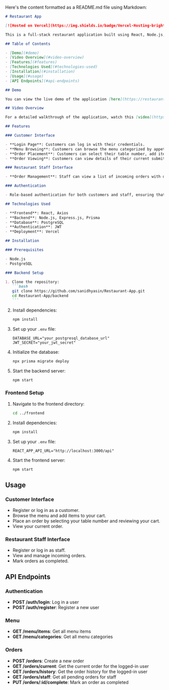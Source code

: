 Here's the content formatted as a README.md file using Markdown:

````markdown
# Restaurant App

[![Hosted on Vercel](https://img.shields.io/badge/Vercel-Hosting-brightgreen)](https://restaurant-app-bay-zeta.vercel.app/)

This is a full-stack restaurant application built using React, Node.js, Express, PostgreSQL, and Prisma. It provides an interface for customers to browse the menu, place orders, and view their current order, as well as an interface for restaurant staff to manage incoming orders.

## Table of Contents

- [Demo](#demo)
- [Video Overview](#video-overview)
- [Features](#features)
- [Technologies Used](#technologies-used)
- [Installation](#installation)
- [Usage](#usage)
- [API Endpoints](#api-endpoints)

## Demo

You can view the live demo of the application [here](https://restaurant-app-bay-zeta.vercel.app/).

## Video Overview

For a detailed walkthrough of the application, watch this [video](https://drive.google.com/file/d/1ntNQY-huv2tq9xdvT_lccl4Z-0HrhcjZ/view?usp=sharing).

## Features

### Customer Interface

- **Login Page**: Customers can log in with their credentials.
- **Menu Browsing**: Customers can browse the menu categorized by appetizers, main courses, desserts, and drinks.
- **Order Placement**: Customers can select their table number, add items to their cart, review their cart, adjust quantities, and remove items.
- **Order Viewing**: Customers can view details of their current submitted order.

### Restaurant Staff Interface

- **Order Management**: Staff can view a list of incoming orders with details such as table number, order items, and total amount. They can also mark orders as completed.

### Authentication

- Role-based authentication for both customers and staff, ensuring that only authenticated staff can access order management features.

## Technologies Used

- **Frontend**: React, Axios
- **Backend**: Node.js, Express.js, Prisma
- **Database**: PostgreSQL
- **Authentication**: JWT
- **Deployment**: Vercel

## Installation

### Prerequisites

- Node.js
- PostgreSQL

### Backend Setup

1. Clone the repository:
   ```bash
   git clone https://github.com/sanidhyasin/Restaurant-App.git
   cd Restaurant-App/backend
   ```
````

2. Install dependencies:

   ```bash
   npm install
   ```

3. Set up your `.env` file:

   ```
   DATABASE_URL="your_postgresql_database_url"
   JWT_SECRET="your_jwt_secret"
   ```

4. Initialize the database:

   ```bash
   npx prisma migrate deploy
   ```

5. Start the backend server:
   ```bash
   npm start
   ```

### Frontend Setup

1. Navigate to the frontend directory:

   ```bash
   cd ../frontend
   ```

2. Install dependencies:

   ```bash
   npm install
   ```

3. Set up your `.env` file:

   ```
   REACT_APP_API_URL="http://localhost:3000/api"
   ```

4. Start the frontend server:
   ```bash
   npm start
   ```

## Usage

### Customer Interface

- Register or log in as a customer.
- Browse the menu and add items to your cart.
- Place an order by selecting your table number and reviewing your cart.
- View your current order.

### Restaurant Staff Interface

- Register or log in as staff.
- View and manage incoming orders.
- Mark orders as completed.

## API Endpoints

### Authentication

- **POST /auth/login**: Log in a user
- **POST /auth/register**: Register a new user

### Menu

- **GET /menu/items**: Get all menu items
- **GET /menu/categories**: Get all menu categories

### Orders

- **POST /orders**: Create a new order
- **GET /orders/current**: Get the current order for the logged-in user
- **GET /orders/history**: Get the order history for the logged-in user
- **GET /orders/staff**: Get all pending orders for staff
- **PUT /orders/:id/complete**: Mark an order as completed
